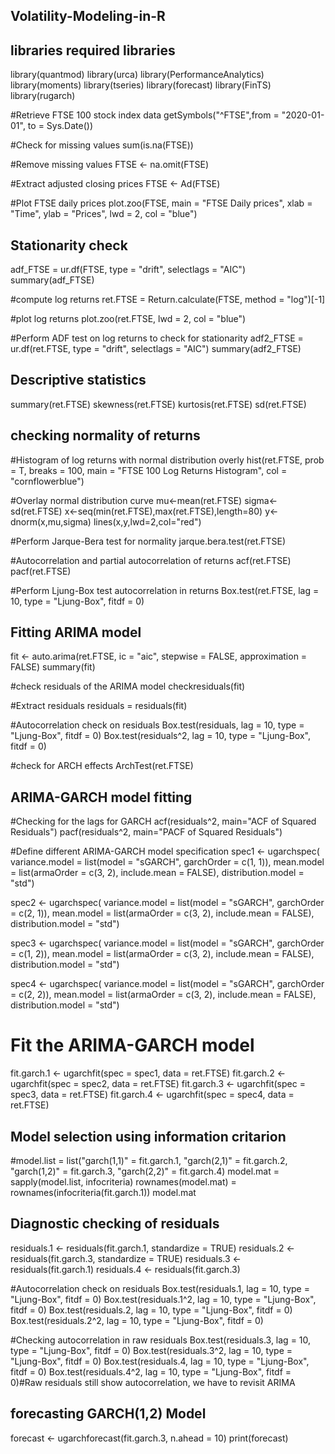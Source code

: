 ## Volatility-Modeling-in-R
## libraries required libraries
library(quantmod)
library(urca)
library(PerformanceAnalytics)
library(moments)
library(tseries)
library(forecast)
library(FinTS)
library(rugarch)

#Retrieve FTSE 100 stock index data
getSymbols("^FTSE",from = "2020-01-01", to = Sys.Date())

#Check for missing values
sum(is.na(FTSE))

#Remove missing values
FTSE <- na.omit(FTSE)

#Extract adjusted closing prices
FTSE <- Ad(FTSE)

#Plot FTSE daily prices
plot.zoo(FTSE, main = "FTSE Daily prices",
        xlab = "Time",
        ylab = "Prices",
        lwd = 2,
        col = "blue")
        
## Stationarity check 
adf_FTSE = ur.df(FTSE, type = "drift", selectlags = "AIC")
summary(adf_FTSE)

#compute log returns
ret.FTSE = Return.calculate(FTSE, method = "log")[-1]

#plot log returns
plot.zoo(ret.FTSE, lwd = 2, col = "blue")

#Perform ADF test on log returns to check for stationarity
adf2_FTSE = ur.df(ret.FTSE, type = "drift", selectlags = "AIC")
summary(adf2_FTSE)

## Descriptive statistics
summary(ret.FTSE)
skewness(ret.FTSE)
kurtosis(ret.FTSE)
sd(ret.FTSE)

## checking normality of returns
#Histogram of log returns with normal distribution overly 
hist(ret.FTSE, prob = T, breaks = 100,
      main = "FTSE 100 Log Returns Histogram",
      col = "cornflowerblue")

#Overlay normal distribution curve
mu<-mean(ret.FTSE)
sigma<-sd(ret.FTSE)
x<-seq(min(ret.FTSE),max(ret.FTSE),length=80)
y<-dnorm(x,mu,sigma)
lines(x,y,lwd=2,col="red")

#Perform Jarque-Bera test for normality 
jarque.bera.test(ret.FTSE)

#Autocorrelation and partial autocorrelation of returns
acf(ret.FTSE)
pacf(ret.FTSE)

#Perform Ljung-Box test autocorrelation in returns
Box.test(ret.FTSE, lag = 10, type = "Ljung-Box", fitdf = 0)

## Fitting ARIMA model
fit <- auto.arima(ret.FTSE, ic = "aic", stepwise = FALSE, approximation = FALSE)
summary(fit)

#check residuals of the ARIMA model
checkresiduals(fit)

#Extract residuals
residuals = residuals(fit)

#Autocorrelation check on residuals
Box.test(residuals, lag = 10, type = "Ljung-Box", fitdf = 0)
Box.test(residuals^2, lag = 10, type = "Ljung-Box", fitdf = 0)

#check for ARCH effects 
ArchTest(ret.FTSE)

## ARIMA-GARCH model fitting
#Checking for the lags for GARCH
acf(residuals^2, main="ACF of Squared Residuals")
pacf(residuals^2, main="PACF of Squared Residuals")

#Define different ARIMA-GARCH model specification
spec1 <- ugarchspec(
  variance.model = list(model = "sGARCH", garchOrder = c(1, 1)),
  mean.model = list(armaOrder = c(3, 2), include.mean = FALSE),
  distribution.model = "std")
  
spec2 <- ugarchspec(
  variance.model = list(model = "sGARCH", garchOrder = c(2, 1)),
  mean.model = list(armaOrder = c(3, 2), include.mean = FALSE),
  distribution.model = "std")
  
spec3 <- ugarchspec(
  variance.model = list(model = "sGARCH", garchOrder = c(1, 2)),
  mean.model = list(armaOrder = c(3, 2), include.mean = FALSE),
  distribution.model = "std")
  
spec4 <- ugarchspec(
  variance.model = list(model = "sGARCH", garchOrder = c(2, 2)),
  mean.model = list(armaOrder = c(3, 2), include.mean = FALSE),
  distribution.model = "std")
  
# Fit the ARIMA-GARCH model
fit.garch.1 <- ugarchfit(spec = spec1, data = ret.FTSE)
fit.garch.2 <- ugarchfit(spec = spec2, data = ret.FTSE)
fit.garch.3 <- ugarchfit(spec = spec3, data = ret.FTSE)
fit.garch.4 <- ugarchfit(spec = spec4, data = ret.FTSE)

## Model selection using information critarion
#model.list = list("garch(1,1)" = fit.garch.1,
                  "garch(2,1)" = fit.garch.2,
                  "garch(1,2)" = fit.garch.3,
                  "garch(2,2)" = fit.garch.4)
model.mat = sapply(model.list, infocriteria)
rownames(model.mat) = rownames(infocriteria(fit.garch.1))
model.mat

## Diagnostic checking of residuals
residuals.1 <- residuals(fit.garch.1, standardize = TRUE)
residuals.2 <- residuals(fit.garch.3, standardize = TRUE)
residuals.3 <- residuals(fit.garch.1)
residuals.4 <- residuals(fit.garch.3)

#Autocorrelation check on residuals
Box.test(residuals.1, lag = 10, type = "Ljung-Box", fitdf = 0)
Box.test(residuals.1^2, lag = 10, type = "Ljung-Box", fitdf = 0)
Box.test(residuals.2, lag = 10, type = "Ljung-Box", fitdf = 0)
Box.test(residuals.2^2, lag = 10, type = "Ljung-Box", fitdf = 0)

#Checking autocorrelation in raw residuals
Box.test(residuals.3, lag = 10, type = "Ljung-Box", fitdf = 0)
Box.test(residuals.3^2, lag = 10, type = "Ljung-Box", fitdf = 0)
Box.test(residuals.4, lag = 10, type = "Ljung-Box", fitdf = 0)
Box.test(residuals.4^2, lag = 10, type = "Ljung-Box", fitdf = 0)#Raw residuals still show autocorrelation, we have to revisit ARIMA

## forecasting GARCH(1,2) Model
forecast <- ugarchforecast(fit.garch.3, n.ahead = 10)
print(forecast)

